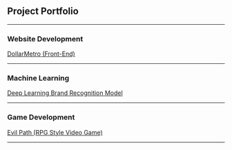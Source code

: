 ## Project Portfolio

---

### Website Development 

[DollarMetro (Front-End)](https://beta.dollarmetro.com/dashboard)   <!--(/sample_page)-->
<!--<img src="images/dummy_thumbnail.jpg?raw=true"/>-->

---

### Machine Learning 

[Deep Learning Brand Recognition Model](/pdf/sample_presentation.pdf)
<!--<img src="images/dummy_thumbnail.jpg?raw=true"/>-->

---

### Game Development 

[Evil Path (RPG Style Video Game)](/pdf/sample_presentation.pdf)
<!--<img src="images/dummy_thumbnail.jpg?raw=true"/>-->

---

<!--### Category Name 2-->

<!--- [Project 1 Title](http://example.com/)-->
<!--- [Project 2 Title](http://example.com/)-->
<!--- [Project 3 Title](http://example.com/)-->
<!--- [Project 4 Title](http://example.com/)-->
<!--- [Project 5 Title](http://example.com/)-->

<!---->

<!---->


<!------->
<!--<p style="font-size:11px">Page template forked from <a href="https://github.com/evanca/quick-portfolio">evanca</a></p>
<!-- Remove above link if you don't want to attibute -->
